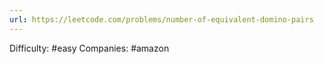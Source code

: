```yaml
---
url: https://leetcode.com/problems/number-of-equivalent-domino-pairs
---
```


Difficulty: #easy
Companies: #amazon
